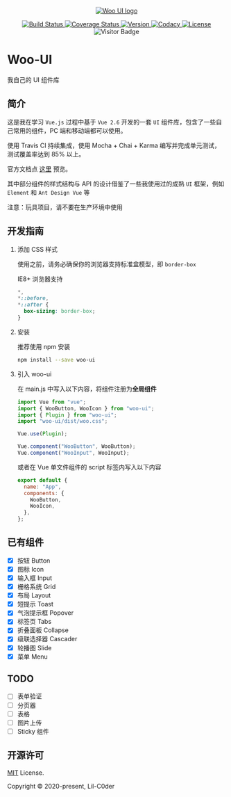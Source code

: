 <p align="center">
  <a href="https://github.com/Lil-C0der/Woo-UI" target="_blank" rel="noopener noreferrer">
    <img  src="https://s1.ax1x.com/2020/05/29/tuoTM9.png" alt="Woo UI logo">
  </a>
</p>

<p align="center">
  <a href="https://travis-ci.org/github/Lil-C0der/Woo-UI" target="_blank">
    <img src="https://travis-ci.org/Lil-C0der/Woo-UI.svg?branch=master" alt="Build Status">
  </a>
  <a href='https://coveralls.io/github/Lil-C0der/Woo-UI?branch=master' target='_blank'>
    <img src='https://coveralls.io/repos/github/Lil-C0der/Woo-UI/badge.svg?branch=master' alt='Coverage Status' />
 </a>
  <a href="https://www.npmjs.com/package/woo-ui" target="_blank">
    <img src="https://img.shields.io/npm/v/woo-ui" alt="Version">
  </a>
  <a href="https://app.codacy.com/manual/Lil-C0der/Woo-UI?utm_source=github.com&utm_medium=referral&utm_content=Lil-C0der/Woo-UI&utm_campaign=Badge_Grade_Dashboard" target="_blank">
    <img src="https://api.codacy.com/project/badge/Grade/0bd27bc2315c4c54952ebda589d9f21b" alt="Codacy">
  </a>
  <a href="https://www.npmjs.com/package/woo-ui" target="_blank">
    <img src="https://img.shields.io/npm/l/woo-ui" alt="License">
  </a>
   <img src="https://visitor-badge.glitch.me/badge?page_id=Lil-C0der.Woo-UI" alt="Visitor Badge"/>
</p>

# Woo-UI

我自己的 UI 组件库

## 简介

这是我在学习 `Vue.js` 过程中基于 `Vue 2.6` 开发的一套 `UI` 组件库，包含了一些自己常用的组件，PC 端和移动端都可以使用。

使用 Travis CI 持续集成，使用 Mocha + Chai + Karma 编写并完成单元测试，测试覆盖率达到 85% 以上。

官方文档点 [这里](https://lil-c0der.github.io/Woo-UI/) 预览。

其中部分组件的样式结构与 API 的设计借鉴了一些我使用过的成熟 `UI` 框架，例如 `Element` 和 `Ant Design Vue` 等

注意：玩具项目，请不要在生产环境中使用

## 开发指南

1. 添加 CSS 样式

   使用之前，请务必确保你的浏览器支持标准盒模型，即 `border-box`

   IE8+ 浏览器支持

   ```css
   *,
   *::before,
   *::after {
     box-sizing: border-box;
   }
   ```

2. 安装

   推荐使用 npm 安装

   ```sh
   npm install --save woo-ui
   ```

3. 引入 woo-ui

   在 main.js 中写入以下内容，将组件注册为**全局组件**

   ```js
   import Vue from "vue";
   import { WooButton, WooIcon } from "woo-ui";
   import { Plugin } from "woo-ui";
   import "woo-ui/dist/woo.css";

   Vue.use(Plugin);

   Vue.component("WooButton", WooButton);
   Vue.component("WooInput", WooInput);
   ```

   或者在 Vue 单文件组件的 script 标签内写入以下内容

   ```js
   export default {
     name: "App",
     components: {
       WooButton,
       WooIcon,
     },
   };
   ```

## 已有组件

- [x] 按钮 Button
- [x] 图标 Icon
- [x] 输入框 Input
- [x] 栅格系统 Grid
- [x] 布局 Layout
- [x] 短提示 Toast
- [x] 气泡提示框 Popover
- [x] 标签页 Tabs
- [x] 折叠面板 Collapse
- [x] 级联选择器 Cascader
- [x] 轮播图 Slide
- [x] 菜单 Menu

## TODO

- [ ] 表单验证
- [ ] 分页器
- [ ] 表格
- [ ] 图片上传
- [ ] Sticky 组件

## 开源许可

[MIT](http://opensource.org/licenses/MIT) License.

Copyright © 2020-present, Lil-C0der
